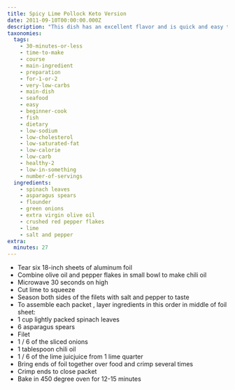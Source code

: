 ```yaml
---
title: Spicy Lime Pollock Keto Version
date: 2011-09-10T00:00:00.000Z
description: "This dish has an excellent flavor and is quick and easy to make. any fish filet works just fine for this recipe (flounder, tilapia, sole, pollack, haddock) and the combination of the high heat and the aluminum foil packets steams the veggies to perfection. i often put the packets together up to a day ahead of time, and pop them in the oven when i get home from work to let them marinate a bit.\r\n\r\nthis is portioned out for my husband and i for a keto diet (9 grams of net carbs per serving using usda calculations, not sure why it's a bit higher here)."
taxonomies:
  tags:
    - 30-minutes-or-less
    - time-to-make
    - course
    - main-ingredient
    - preparation
    - for-1-or-2
    - very-low-carbs
    - main-dish
    - seafood
    - easy
    - beginner-cook
    - fish
    - dietary
    - low-sodium
    - low-cholesterol
    - low-saturated-fat
    - low-calorie
    - low-carb
    - healthy-2
    - low-in-something
    - number-of-servings
  ingredients:
    - spinach leaves
    - asparagus spears
    - flounder
    - green onions
    - extra virgin olive oil
    - crushed red pepper flakes
    - lime
    - salt and pepper
extra:
  minutes: 27
---
```

 - Tear six 18-inch sheets of aluminum foil
 - Combine olive oil and pepper flakes in small bowl to make chili oil
 - Microwave 30 seconds on high
 - Cut lime to squeeze
 - Season both sides of the filets with salt and pepper to taste
 - To assemble each packet , layer ingredients in this order in middle of foil sheet:
 - 1 cup lightly packed spinach leaves
 - 6 asparagus spears
 - Filet
 - 1 / 6 of the sliced onions
 - 1 tablespoon chili oil
 - 1 / 6 of the lime juicjuice from 1 lime quarter
 - Bring ends of foil together over food and crimp several times
 - Crimp ends to close packet
 - Bake in 450 degree oven for 12-15 minutes
